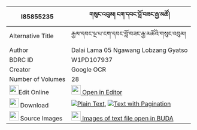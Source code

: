 |I85855235|གསུང་འབུམ། ངག་དབང་བློ་བཟང་རྒྱ་མཚོ། 
| --- | --- 
|Alternative Title |རྒྱལ་དབང་ལྔ་པ་ངག་དབང་བློ་བཟང་རྒྱ་མཚོའི་གསུང་འབུམ།
|Author| Dalai Lama 05 Ngawang Lobzang Gyatso
|BDRC ID | W1PD107937
|Creator | Google OCR
|Number of Volumes| 28
|<img width="25" src="https://img.icons8.com/color/25/000000/edit-property.png">Edit Online| [<img width="25" src="https://avatars.githubusercontent.com/u/45091458?s=200&v=4"> Open in Editor](http://editor.openpecha.org/I85855235)
|<img width="25" src="https://img.icons8.com/fluent/48/000000/download-2.png"/>  Download | [![](https://img.icons8.com/color/20/000000/txt.png)Plain Text](https://github.com/Openpecha/I85855235/releases/download/v2/sungbum_ngawang_lozang_gyatso_plain_I85855235.zip), [![](https://img.icons8.com/color/20/000000/txt.png)Text with Pagination](https://github.com/Openpecha/I85855235/releases/download/v2/sungbum_ngawang_lozang_gyatso_pages_I85855235.zip)
|<img width="25" src="https://img.icons8.com/plasticine/100/000000/pictures-folder.png"/>  Source Images | [<img width="25" src="https://library.bdrc.io/icons/BUDA-small.svg"> Images of text file open in BUDA](https://library.bdrc.io/show/bdr:W1PD107937)